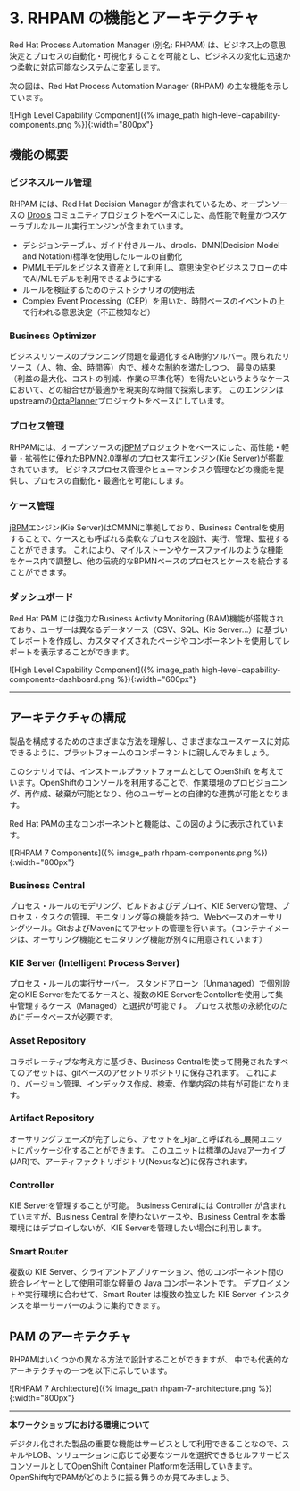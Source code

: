 # 3. RHPAM の機能とアーキテクチャ

Red Hat Process Automation Manager (別名: RHPAM) は、ビジネス上の意思決定とプロセスの自動化・可視化することを可能とし、ビジネスの変化に迅速かつ柔軟に対応可能なシステムに変革します。

次の図は、Red Hat Process Automation Manager (RHPAM) の主な機能を示しています。

![High Level Capability Component]({% image_path high-level-capability-components.png %}){:width="800px"}

## 機能の概要

### ビジネスルール管理

RHPAM には、Red Hat Decision Manager が含まれているため、オープンソースの [Drools](http://www.drools.org) コミュニティプロジェクトをベースにした、高性能で軽量かつスケーラブルなルール実行エンジンが含まれています。

- デシジョンテーブル、ガイド付きルール、drools、DMN(Decision Model and Notation)標準を使用したルールの自動化
- PMMLモデルをビジネス資産として利用し、意思決定やビジネスフローの中でAI/MLモデルを利用できるようにする
- ルールを検証するためのテストシナリオの使用法
- Complex Event Processing（CEP）を用いた、時間ベースのイベントの上で行われる意思決定（不正検知など）

### Business Optimizer

ビジネスリソースのプランニング問題を最適化するAI制約ソルバー。限られたリソース（人、物、金、時間等）内で、様々な制約を満たしつつ、
最良の結果（利益の最大化、コストの削減、作業の平準化等）を得たいというようなケースにおいて、どの組合せが最適かを現実的な時間で探索します。
このエンジンはupstreamの[OptaPlanner](http://www.optaplanner.org)プロジェクトをベースにしています。

### プロセス管理

RHPAMには、オープンソースの[jBPM](http://www.jbpm.org)プロジェクトをベースにした、高性能・軽量・拡張性に優れたBPMN2.0準拠のプロセス実行エンジン(Kie Server)が搭載されています。
ビジネスプロセス管理やヒューマンタスク管理などの機能を提供し、プロセスの自動化・最適化を可能にします。

### ケース管理

[jBPM](http://www.jbpm.org)エンジン(Kie Server)はCMMNに準拠しており、Business Centralを使用することで、ケースとも呼ばれる柔軟なプロセスを設計、実行、管理、監視することができます。
これにより、マイルストーンやケースファイルのような機能をケース内で調整し、他の伝統的なBPMNベースのプロセスとケースを統合することができます。

### ダッシュボード

Red Hat PAM には強力なBusiness Activity Monitoring (BAM)機能が搭載されており、ユーザーは異なるデータソース（CSV、SQL、Kie Server...）に基づいてレポートを作成し、カスタマイズされたページやコンポーネントを使用してレポートを表示することができます。

![High Level Capability Component]({% image_path high-level-capability-components-dashboard.png %}){:width="600px"}

---

## アーキテクチャの構成

製品を構成するためのさまざまな方法を理解し、さまざまなユースケースに対応できるように、プラットフォームのコンポーネントに親しんでみましょう。

このシナリオでは、インストールプラットフォームとして OpenShift を考えています。OpenShiftのコンソールを利用することで、作業環境のプロビジョニング、再作成、破棄が可能となり、他のユーザーとの自律的な連携が可能となります。

Red Hat PAMの主なコンポーネントと機能は、この図のように表示されています。

![RHPAM 7 Components]({% image_path rhpam-components.png %}){:width="800px"}

### Business Central 

プロセス・ルールのモデリング、ビルドおよびデプロイ、KIE Serverの管理、プロセス・タスクの管理、モニタリング等の機能を持つ、Webベースのオーサリングツール。GitおよびMavenにてアセットの管理を行います。（コンテナイメージは、オーサリング機能とモニタリング機能が別々に用意されています）

### KIE Server (Intelligent Process Server)

プロセス・ルールの実行サーバー。
スタンドアローン（Unmanaged）で個別設定のKIE Serverをたてるケースと、複数のKIE ServerをContollerを使用して集中管理するケース（Managed）と選択が可能です。
プロセス状態の永続化のためにデータベースが必要です。

### Asset Repository

コラボレーティブな考え方に基づき、Business Centralを使って開発されたすべてのアセットは、gitベースのアセットリポジトリに保存されます。
これにより、バージョン管理、インデックス作成、検索、作業内容の共有が可能になります。

### Artifact Repository

オーサリングフェーズが完了したら、アセットを_kjar_と呼ばれる_展開ユニットにパッケージ化することができます。
このユニットは標準のJavaアーカイブ(JAR)で、アーティファクトリポジトリ(Nexusなど)に保存されます。

### Controller

KIE  Serverを管理することが可能。
Business Centralには Controller が含まれていますが、Business Central を使わないケースや、Business Central を本番環境にはデプロイしないが、KIE Serverを管理したい場合に利用します。

### Smart Router

複数の KIE Server、クライアントアプリケーション、他のコンポーネント間の統合レイヤーとして使用可能な軽量の Java コンポーネントです。
デプロイメントや実行環境に合わせて、Smart Router は複数の独立した KIE Server インスタンスを単一サーバーのように集約できます。

## PAM のアーキテクチャ

RHPAMはいくつかの異なる方法で設計することができますが、
中でも代表的なアーキテクチャの一つを以下に示しています。

![RHPAM 7 Architecture]({% image_path rhpam-7-architecture.png %}){:width="800px"}

----

**本ワークショップにおける環境について**

デジタル化された製品の重要な機能はサービスとして利用できることなので、スキルやLOB、ソリューションに応じて必要なツールを選択できるセルフサービスコンソールとしてOpenShift Container Platformを活用していきます。
OpenShift内でPAMがどのように振る舞うのか見てみましょう。
